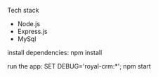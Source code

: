 
Tech stack
* Node.js
* Express.js
* MySql

install dependencies:
  npm install

run the app:
  SET DEBUG='royal-crm:*'; npm start

